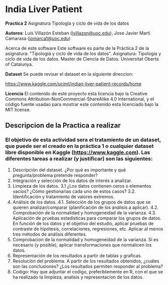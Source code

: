 # India Liver Patient
**Practica 2** Asignatura Tipología y ciclo de vida de los datos

**Autores**:
Luis Villazón Esteban (lvillazon@uoc.edu), Jose Javier Marti Camarasa (jomarca1@uoc.edu)

Acerca de este software
Este software es parte de la Práctica 2 de la asignatura: "Tipologia y ciclo de vida de los datos".
Asignatura: Tipologia y ciclo de vida de los datos.
Master de Ciencia de Datos.
Universitat Oberta of Catalunya.

**Dataset**
Se puede revisar el dataset en la siguiente direccion:

https://www.kaggle.com/uciml/indian-liver-patient-records/home

**Licencia**
El contenido de este proyecto esta licencia bajo la Creative Commons Attribution-NonCommercial-ShareAlike 4.0 International, y el código fuente usadao para mostrar este contenido esta licenciado bajo la MIT license.

## Descripcion de la Practica a realizar

### El objetivo de esta actividad sera el tratamiento de un dataset, que puede ser el creado en la práctica 1 o cualquier dataset libre disponible en Kaggle (https://www.kaggle.com). Las diferentes tareas a realizar (y justificar) son las siguientes:

   1. Descripción del dataset. ¿Por qué es importante y qué pregunta/problema pretende responder?
   2. Integración y selección de los datos de interés a analizar.
   3. Limpieza de los datos.
       3.1  ¿Los datos contienen ceros o elementos vacíos? ¿Cómo gestionarías cada uno de estos casos?
       3.2. Identificación y tratamiento de valores extremos.
   4. Análisis de los datos.
       4.1. Selección de los grupos de datos que se quieren analizar/comparar (planificación de los análisis a aplicar).
	   4.2. Comprobación de la normalidad y homogeneidad de la varianza.
	   4.3. Aplicación de pruebas estadísticas para comparar los grupos de datos. En función de los datos y el objetivo del estudio, aplicar pruebas de contraste de hipótesis, correlaciones, regresiones, etc. Aplicar al menos tres métodos de análisis diferentes.
   4. Comprobacion de la normalidad y homogeneidad de la varianza. Si es necesario (y posible), aplicar transformaciones que normalicen los datos.
   5. Representación de los resultados a partir de tablas y graficas.
   6. Resolución del problema. A partir de los resultados obtenidos, ¿cuáles son las conclusiones? ¿Los resultados permiten responder al problema?
   7. Codigo: Hay que adjuntar el codigo, preferiblemente en R, con el que se ha realizado la limpieza, analisis y representacion de los datos. 